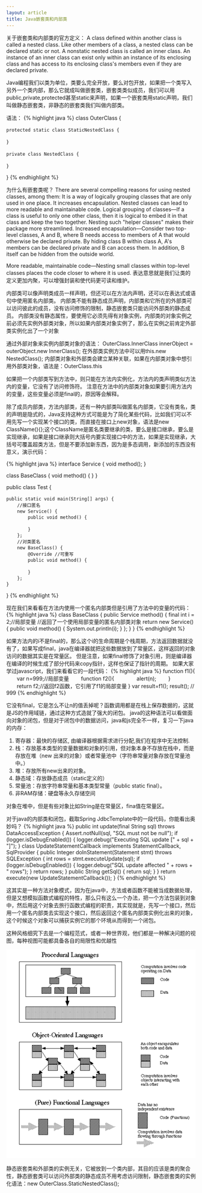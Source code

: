 ```yaml
---
layout: article
title: Java嵌套类和内部类
---
```



关于嵌套类和内部类的官方定义：
A class defined within another class is called a nested class. Like other members of a class, a nested class can be declared static or not. A nonstatic nested class is called an inner class. An instance of an inner class can exist only within an instance of its enclosing class and has access to its enclosing class's members even if they are declared private.
 
Java编程我们以类为单位，类要么完全开放，要么对包开放，如果把一个类写入另外一个类内部，那么它就成叫做嵌套类，嵌套类类似成员，我们可以用public,private,protected甚至static来声明，如果一个嵌套类用static声明，我们叫做静态嵌套类，非静态的嵌套类我们叫做内部类。

语法：
{% highlight java %}
class OuterClass {

    protected static class StaticNestedClass {

    }

    private class NestedClass {

    }
}
{% endhighlight %}

为什么有嵌套类呢？
There are several compelling reasons for using nested classes, among them:
It is a way of logically grouping classes that are only used in one place.
It increases encapsulation.
Nested classes can lead to more readable and maintainable code.
Logical grouping of classes—If a class is useful to only one other class, then it is logical to embed it in that class and keep the two together. Nesting such "helper classes" makes their package more streamlined.
Increased encapsulation—Consider two top-level classes, A and B, where B needs access to members of A that would otherwise be declared private. By hiding class B within class A, A's members can be declared private and B can access them. In addition, B itself can be hidden from the outside world.
 
More readable, maintainable code—Nesting small classes within top-level classes places the code closer to where it is used. 
表达意思就是我们让类的定义更加内聚，可以增强封装和使代码更可读和维护。
 
内部类可以像声明类成员一样声明，但还可以在方法内声明，还可以在表达式或语句中使用匿名内部类。
内部类不能有静态成员声明，内部类和它所在的外部类可以访问彼此的成员，没有访问修饰的限制，静态嵌套类只能访问外部类的静态成员。
内部类没有静态属性，要使用它必须先得有对象实例，内部类的对象实例之前必须先实例外部类对象，所以如果内部类对象实例了，那么在实例之前肯定外部类实例化出了一个对象

通过外部对象来实例内部类对象的语法：
OuterClass.InnerClass innerObject = outerObject.new InnerClass();
在外部类实例方法中可以用this.new NestedClass();
内部类对象和外部类会建立某种关联，如果在内部类对象中想引用外部类对象，语法是：OuterClass.this
 
如果把一个内部类写到方法中，则只能在方法内实例化，方法内的类声明类似方法内的变量，它没有了访问修饰符。
注意在方法中的内部类对象如果要引用方法内的变量，这些变量必须是final的，原因等会解释。

除了成员内部类，方法内部类，还有一种内部类叫做匿名内部类，它没有类名，类的声明是隐式的，Java支持这种方式可能是为了简化某些代码，比如我们可以不用先写一个实现某个接口的类，而直接在接口上new对象，语法是new ClassName(){};这个ClassName是匿名类要继承的类，要么是接口继承，要么是实现继承，如果是接口继承则大括号内要实现接口中的方法，如果是实现继承，大括号可覆盖超类方法，但是不要添加新东西，因为是多态调用，新添加的东西没有意义，演示代码：

{% highlight java %}
interface Service {
    void method();
}

class BaseClass {
    void method() {
    }
}


public class Test {

    public static void main(String[] args) {
        //接口匿名
        new Service() {
            public void method() {

            }
        };
        //对类匿名
        new BaseClass() {
            @Override //可重写
            public void method() {

            }
        };
    }
}
{% endhighlight %}

现在我们来看看在方法内使用一个匿名内部类但是引用了方法中的变量的代码：
{% highlight java %}
class BaseClass {
    public Service method() {
        final int i = 2;//局部变量
        //返回了一个使用局部变量的匿名内部类对象
        return new Service() {
            public void method() {
                System.out.println(i);
            }
        };
    }
}
{% endhighlight %}


如果方法内的i不是final的，那么这个i的生命周期是个栈周期，方法返回数据就没有了，如果写成final，java在编译器就把这些数据放到了常量区，这样返回的对象访问的数据其实是在常量区。
但是注意，如果final修饰了对象引用，则是编译器在编译的时候生成了部分代码来copy指针，这样也保证了指针的周期。
如果大家学过javascript，我们来看看它的一段代码：
{% highlight java %}
function f1(){
　　var n=999;//局部变量
　　function f2(){
　　　　alert(n); 
　　}
　　return f2;//返回f2函数，它引用了f1的局部变量
}
var result=f1();
result(); // 999
{% endhighlight %}

它没有final，它是怎么不让n的值丢掉呢？函数调用都是在栈上保存数据的，这就是JS的作用域链，通过这种方式造就了强大的闭包。
java的这种语法可以看做面向对象的闭包，但是对于闭包中的数据访问，java和js完全不一样，复习一下java的内存：
 
 
1. 寄存器：最快的存储区, 由编译器根据需求进行分配,我们在程序中无法控制.
2. 栈：存放基本类型的变量数据和对象的引用，但对象本身不存放在栈中，而是存放在堆（new 出来的对象）或者常量池中（字符串常量对象存放在常量池中。）
3. 堆：存放所有new出来的对象。
4. 静态域：存放静态成员（static定义的）
5. 常量池：存放字符串常量和基本类型常量（public static final）。
6. 非RAM存储：硬盘等永久存储空间
 
 
对象在堆中，但是有些对象比如String是在常量区，fina值在常量区。
 
对于java的内部类和闭包，截取Spring JdbcTemplate中的一段代码，你能看出奥妙吗？
{% highlight java %}
public int update(final String sql) throws DataAccessException {
		Assert.notNull(sql, "SQL must not be null");
		if (logger.isDebugEnabled()) {
			logger.debug("Executing SQL update [" + sql + "]");
		}
		class UpdateStatementCallback implements StatementCallback<Integer>, SqlProvider {
			public Integer doInStatement(Statement stmt) throws SQLException {
				int rows = stmt.executeUpdate(sql);
				if (logger.isDebugEnabled()) {
					logger.debug("SQL update affected " + rows + " rows");
				}
				return rows;
			}
			public String getSql() {
				return sql;
			}
		}
		return execute(new UpdateStatementCallback());
	}
{% endhighlight %}

这其实是一种方法对象模式，因为在java中，方法或者函数不能被当成数据处理，但是又想模拟函数式编程的特性，那么只有这么一个办法，把一个方法包装到对象中，然后用这个对象去旅行函数式编程的职责，其实现就是，先写一个接口，然后用一个匿名内部类去实现这个接口，然后返回这个匿名内部类实例化出来的对象，这个时候这个对象可以捕获实例它的那个环境从而得到一个闭包。
 
这种风格细究下去是一个编程范式，或者一种世界观，他们都是一种解决问题的视图，每种视图可能都具备各自的局限性和优越性

![范式](/images/paradigm.png)

静态嵌套类和外部类的实例无关，它被放到一个类内部，其目的应该是类的聚合性，静态嵌套类可以访问外部类的静态成员不用考虑访问限制，静态嵌套类的实例化语法：new OuterClass.StaticNestedClass();



